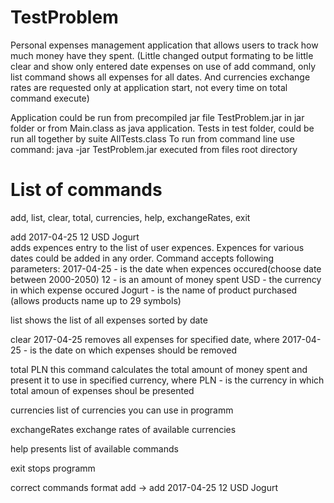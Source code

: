 # TestProblem
Personal expenses management application that allows users to track how much money have they spent.
(Little changed output formating to be little clear and show only entered date expenses on use of add command, 
only list command shows all expenses for all dates.
And currencies exchange rates are requested only at application start, not every time on total command execute)

Application could be run from precompiled jar file TestProblem.jar in jar folder 
or from Main.class as java application. Tests in test folder, could be run all together by suite AllTests.class
To run from command line use command:
java -jar TestProblem.jar
executed from files root directory

# List of commands  
add, list, clear, total, currencies, help, exchangeRates, exit

add 2017-04-25 12 USD Jogurt  
adds expences entry to the list of user expences. Expences for various dates could be added in any order. Command accepts following parameters:
2017-04-25 - is the date when expences occured(choose date between 2000-2050)
12 - is an amount of money spent
USD - the currency in which expense occured
Jogurt - is the name of product purchased (allows products name up to 29 symbols)

list
shows the list of all expenses sorted by date

clear 2017-04-25
removes all expenses for specified date, where 
2017-04-25 - is the date on which expenses should be removed

total PLN
this command calculates the total amount of money spent and present it to use in specified currency, where
PLN - is the currency in which total amoun of expenses shoul be presented

currencies
list of currencies you can use in programm

exchangeRates
exchange rates of available currencies

help
presents list of available commands

exit
stops programm 

correct commands format
add -> add 2017-04-25 12 USD Jogurt